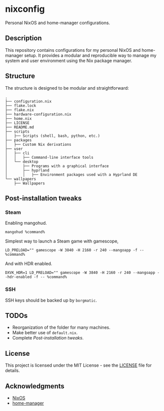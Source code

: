 
# nixconfig

Personal NixOS and home-manager configurations.

## Description

This repository contains configurations for my personal NixOS and home-manager setup.
It provides a modular and reproducible way to manage my system and user environment using the Nix package manager.

## Structure

The structure is designed to be modular and straightforward:

```
.
├── configuration.nix
├── flake.lock
├── flake.nix
├── hardware-configuration.nix
├── home.nix
├── LICENSE
├── README.md
├── scripts
│   ├── Scripts (shell, bash, python, etc.)
├── packages
│   ├── Custom Nix derivations
├── user
│   ├── cli
│   │   ├── Command-line interface tools
│   └── desktop
│       ├── Programs with a graphical interface
│       ├── hyprland
│       │   ├── Environment packages used with a Hyprland DE
└── wallpapers
    ├── Wallpapers
```

## Post-installation tweaks

### Steam

Enabling mangohud.

```shell
mangohud %command%
```

Simplest way to launch a Steam game with gamescope,

```shell
LD_PRELOAD="" gamescope -W 3840 -H 2160 -r 240 --mangoapp -f -- %command%
```

And with HDR enabled.

```shell
DXVK_HDR=1 LD_PRELOAD="" gamescope -W 3840 -H 2160 -r 240 --mangoapp --hdr-enabled -f -- %command%
```

### SSH

SSH keys should be backed up by `borgmatic`.

## TODOs

- Reorganization of the folder for many machines.
- Make better use of `default.nix`.
- Complete *Post-installation tweaks*.

## License

This project is licensed under the MIT License - see the [LICENSE](LICENSE) file for details.

## Acknowledgments

- [NixOS](https://nixos.org/)
- [home-manager](https://github.com/nix-community/home-manager)